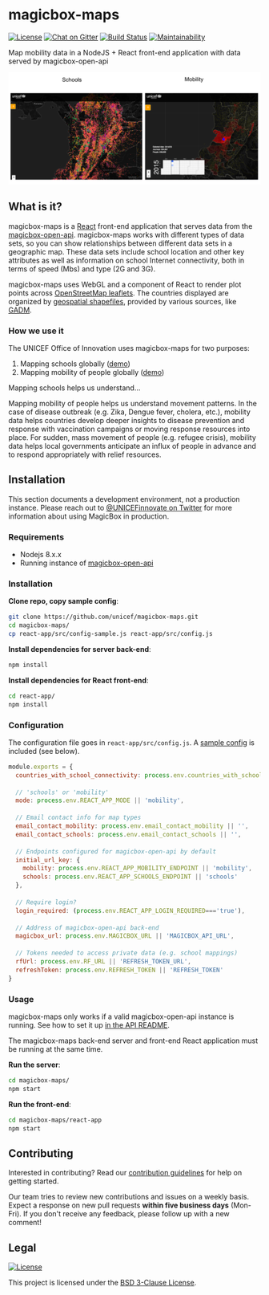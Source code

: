 magicbox-maps
=============

[![License](https://img.shields.io/badge/License-BSD%203--Clause-blue.svg)](https://opensource.org/licenses/BSD-3-Clause)
[![Chat on Gitter](https://badges.gitter.im/unicef-innovation-dev/Lobby.png)](https://gitter.im/unicef-innovation-dev/Lobby)
[![Build Status](https://travis-ci.org/unicef/magicbox-maps.svg?branch=master)](https://travis-ci.org/unicef/magicbox-maps)
[![Maintainability](https://api.codeclimate.com/v1/badges/6e0b31f2b387d1527164/maintainability)](https://codeclimate.com/github/unicef/magicbox-maps/maintainability)

Map mobility data in a NodeJS + React front-end application with data served by
magicbox-open-api

![screenshot](./public/screenshot.png)

## What is it?

magicbox-maps is a [React](https://reactjs.org/) front-end application that
serves data from the
[magicbox-open-api](https://github.com/unicef/magicbox-open-api). magicbox-maps
works with different types of data sets, so you can show relationships between
different data sets in a geographic map. These data sets include school location
and other key attributes as well as information on school Internet connectivity,
both in terms of speed (Mbs) and type (2G and 3G). <!-- Is this publicly
available data??? -->

magicbox-maps uses WebGL and a component of React to render plot points across
[OpenStreetMap leaflets](http://leafletjs.com/). The countries displayed are
organized by [geospatial shapefiles](https://en.wikipedia.org/wiki/Shapefile),
provided by various sources, like [GADM](http://gadm.org/).

### How we use it

The UNICEF Office of Innovation uses magicbox-maps for two purposes:

1. Mapping schools globally
   ([demo](http://school-mapping.azurewebsites.net/))
2. Mapping mobility of people globally
   ([demo](http://magicbox-maps.azurewebsites.net/))

Mapping schools helps us understand… <!-- What are we trying to understand and
do with school mappings? Why do they matter? -->

Mapping mobility of people helps us understand movement patterns. In the case of
disease outbreak (e.g. Zika, Dengue fever, cholera, etc.), mobility data helps
countries develop deeper insights to disease prevention and response with
vaccination campaigns or moving response resources into place. For sudden, mass
movement of people (e.g. refugee crisis), mobility data helps local governments
anticipate an influx of people in advance and to respond appropriately with
relief resources.


## Installation

This section documents a development environment, not a production instance.
Please reach out to [@UNICEFinnovate on
Twitter](https://twitter.com/UNICEFinnovate) for more information about using
MagicBox in production.

### Requirements

* Nodejs 8.x.x
* Running instance of
  [magicbox-open-api](https://github.com/unicef/magicbox-open-api)


### Installation

**Clone repo, copy sample config**:

```bash
git clone https://github.com/unicef/magicbox-maps.git
cd magicbox-maps/
cp react-app/src/config-sample.js react-app/src/config.js
```

**Install dependencies for server back-end**:

```bash
npm install
```

**Install dependencies for React front-end**:

```bash
cd react-app/
npm install
```

### Configuration

The configuration file goes in `react-app/src/config.js`. A [sample
config](https://github.com/unicef/magicbox-maps/blob/master/react-app/src/config-sample.js)
is included (see below).

```javascript
module.exports = {
  countries_with_school_connectivity: process.env.countries_with_school_connectivity || '{"COL": 1, "BRA": 1, "MRT": 1}',

  // 'schools' or 'mobility'
  mode: process.env.REACT_APP_MODE || 'mobility',

  // Email contact info for map types
  email_contact_mobility: process.env.email_contact_mobility || '',
  email_contact_schools: process.env.email_contact_schools || '',

  // Endpoints configured for magicbox-open-api by default
  initial_url_key: {
    mobility: process.env.REACT_APP_MOBILITY_ENDPOINT || 'mobility',
    schools: process.env.REACT_APP_SCHOOLS_ENDPOINT || 'schools'
  },

  // Require login?
  login_required: (process.env.REACT_APP_LOGIN_REQUIRED==='true'),

  // Address of magicbox-open-api back-end
  magicbox_url: process.env.MAGICBOX_URL || 'MAGICBOX_API_URL',

  // Tokens needed to access private data (e.g. school mappings)
  rfUrl: process.env.RF_URL || 'REFRESH_TOKEN_URL',
  refreshToken: process.env.REFRESH_TOKEN || 'REFRESH_TOKEN'
}
```

### Usage

magicbox-maps only works if a valid magicbox-open-api instance is running. See
how to set it up [in the API
README](https://github.com/unicef/magicbox-open-api).

The magicbox-maps back-end server and front-end React application must be
running at the same time.

**Run the server**:

```bash
cd magicbox-maps/
npm start
```

**Run the front-end**:

```bash
cd magicbox-maps/react-app
npm start
```

## Contributing

Interested in contributing? Read our [contribution
guidelines](https://github.com/unicef/magicbox-maps/tree/master/.github/CONTRIBUTING.md)
for help on getting started.

Our team tries to review new contributions and issues on a weekly basis. Expect
a response on new pull requests **within five business days** (Mon-Fri). If you
don't receive any feedback, please follow up with a new comment!


## Legal

[![License](https://img.shields.io/badge/License-BSD%203--Clause-blue.svg)](https://opensource.org/licenses/BSD-3-Clause)

This project is licensed under the [BSD 3-Clause
License](https://opensource.org/licenses/BSD-3-Clause).
